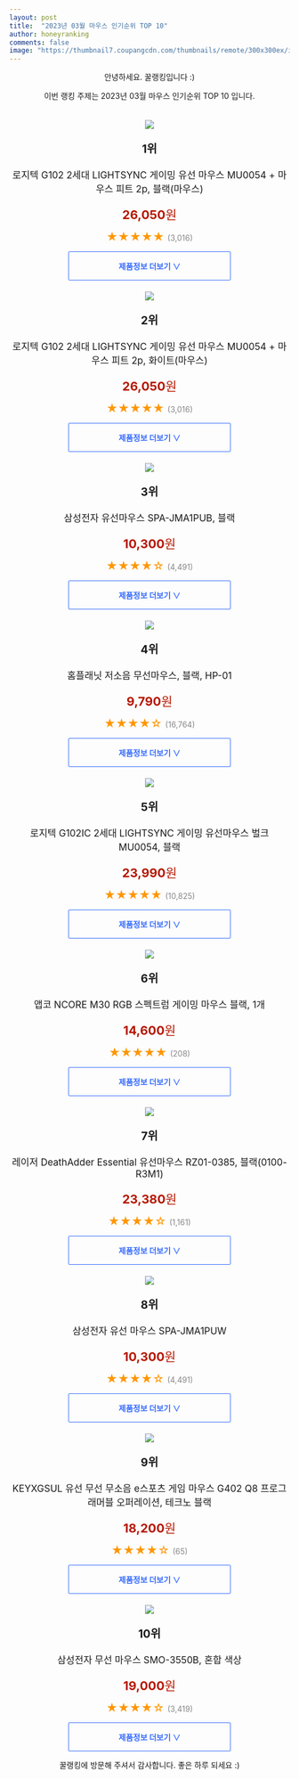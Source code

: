 ```yaml
---
layout: post
title:  "2023년 03월 마우스 인기순위 TOP 10"
author: honeyranking
comments: false
image: "https://thumbnail7.coupangcdn.com/thumbnails/remote/300x300ex/image/retail/images/1657677048249900-7a7b9cf9-d71c-4333-989b-0c673944d254.jpg"
---
```

<p style="text-align: center;">안녕하세요. 꿀랭킹입니다 :)</p>
<p style="text-align: center;">이번 랭킹 주제는 2023년 03월 마우스 인기순위 TOP 10 입니다.</p><center><img src="https://thumbnail7.coupangcdn.com/thumbnails/remote/300x300ex/image/retail/images/1657677048249900-7a7b9cf9-d71c-4333-989b-0c673944d254.jpg" style="margin-top:20px" /></center><p style="text-align: center; font-size: 20px"><b>1위</b></p><p style="text-align: center; font-size: 17px">로지텍 G102 2세대 LIGHTSYNC 게이밍 유선 마우스 MU0054 + 마우스 피트 2p, 블랙(마우스)</p><p style="text-align: center;"><span style="color: #b61800; font-size: 22px;"><b>26,050</b>원</span></p><p style="text-align: center;"><span style="color: #ff9600; font-size: 20px;">★★★★★ </span><span style="color: #878787;">(3,016)</span></p><center><a href="https://link.coupang.com/a/Q2E90"><div style="font-size: 14px; display: inline-block; padding: 15px 90px; color: #346aff; border-radius: 2px; border: 1px solid #346aff; cursor: pointer;"><b>제품정보 더보기 &or;</b></div></a></center><center><img src="https://thumbnail9.coupangcdn.com/thumbnails/remote/300x300ex/image/retail/images/2342469318173720-d1a54dc9-6280-4aa3-9f57-31b93aee4bde.jpg" style="margin-top:20px" /></center><p style="text-align: center; font-size: 20px"><b>2위</b></p><p style="text-align: center; font-size: 17px">로지텍 G102 2세대 LIGHTSYNC 게이밍 유선 마우스 MU0054 + 마우스 피트 2p, 화이트(마우스)</p><p style="text-align: center;"><span style="color: #b61800; font-size: 22px;"><b>26,050</b>원</span></p><p style="text-align: center;"><span style="color: #ff9600; font-size: 20px;">★★★★★ </span><span style="color: #878787;">(3,016)</span></p><center><a href="https://link.coupang.com/a/Q2E91"><div style="font-size: 14px; display: inline-block; padding: 15px 90px; color: #346aff; border-radius: 2px; border: 1px solid #346aff; cursor: pointer;"><b>제품정보 더보기 &or;</b></div></a></center><center><img src="https://thumbnail7.coupangcdn.com/thumbnails/remote/300x300ex/image/vendor_inventory/images/2018/01/05/10/8/02f752c9-d416-4592-b500-ffaf0a43ab04.jpg" style="margin-top:20px" /></center><p style="text-align: center; font-size: 20px"><b>3위</b></p><p style="text-align: center; font-size: 17px">삼성전자 유선마우스 SPA-JMA1PUB, 블랙</p><p style="text-align: center;"><span style="color: #b61800; font-size: 22px;"><b>10,300</b>원</span></p><p style="text-align: center;"><span style="color: #ff9600; font-size: 20px;">★★★★☆ </span><span style="color: #878787;">(4,491)</span></p><center><a href="https://link.coupang.com/a/Q2E93"><div style="font-size: 14px; display: inline-block; padding: 15px 90px; color: #346aff; border-radius: 2px; border: 1px solid #346aff; cursor: pointer;"><b>제품정보 더보기 &or;</b></div></a></center><center><img src="https://thumbnail7.coupangcdn.com/thumbnails/remote/300x300ex/image/retail/images/256139783543215-3693700b-f076-4244-a452-30029442de60.jpg" style="margin-top:20px" /></center><p style="text-align: center; font-size: 20px"><b>4위</b></p><p style="text-align: center; font-size: 17px">홈플래닛 저소음 무선마우스, 블랙, HP-01</p><p style="text-align: center;"><span style="color: #b61800; font-size: 22px;"><b>9,790</b>원</span></p><p style="text-align: center;"><span style="color: #ff9600; font-size: 20px;">★★★★☆ </span><span style="color: #878787;">(16,764)</span></p><center><a href="https://link.coupang.com/a/Q2E94"><div style="font-size: 14px; display: inline-block; padding: 15px 90px; color: #346aff; border-radius: 2px; border: 1px solid #346aff; cursor: pointer;"><b>제품정보 더보기 &or;</b></div></a></center><center><img src="https://thumbnail8.coupangcdn.com/thumbnails/remote/300x300ex/image/vendor_inventory/1203/08ec65753db6c7302da4454d799f27f03d2b9263c5c59ea0b37b359496c4.jpg" style="margin-top:20px" /></center><p style="text-align: center; font-size: 20px"><b>5위</b></p><p style="text-align: center; font-size: 17px">로지텍 G102IC 2세대 LIGHTSYNC 게이밍 유선마우스 벌크 MU0054, 블랙</p><p style="text-align: center;"><span style="color: #b61800; font-size: 22px;"><b>23,990</b>원</span></p><p style="text-align: center;"><span style="color: #ff9600; font-size: 20px;">★★★★★ </span><span style="color: #878787;">(10,825)</span></p><center><a href="https://link.coupang.com/a/Q2E95"><div style="font-size: 14px; display: inline-block; padding: 15px 90px; color: #346aff; border-radius: 2px; border: 1px solid #346aff; cursor: pointer;"><b>제품정보 더보기 &or;</b></div></a></center><center><img src="https://thumbnail6.coupangcdn.com/thumbnails/remote/300x300ex/image/vendor_inventory/e911/905a0a5d76c756f75101b95e587556227199f60952bb2a8916fe05e49511.jpg" style="margin-top:20px" /></center><p style="text-align: center; font-size: 20px"><b>6위</b></p><p style="text-align: center; font-size: 17px">앱코 NCORE M30 RGB 스펙트럼 게이밍 마우스 블랙, 1개</p><p style="text-align: center;"><span style="color: #b61800; font-size: 22px;"><b>14,600</b>원</span></p><p style="text-align: center;"><span style="color: #ff9600; font-size: 20px;">★★★★★ </span><span style="color: #878787;">(208)</span></p><center><a href="https://www.coupang.com/vp/products/6107770683?itemId=11491144188&q=%EB%A7%88%EC%9A%B0%EC%8A%A4&sourceType=search&searchId=c075762e2ed6495fa80bbdba9dc1f880"><div style="font-size: 14px; display: inline-block; padding: 15px 90px; color: #346aff; border-radius: 2px; border: 1px solid #346aff; cursor: pointer;"><b>제품정보 더보기 &or;</b></div></a></center><center><img src="https://thumbnail10.coupangcdn.com/thumbnails/remote/300x300ex/image/retail/images/109489501680176-09f896ab-5367-45c1-bb36-eac3d1185b28.jpg" style="margin-top:20px" /></center><p style="text-align: center; font-size: 20px"><b>7위</b></p><p style="text-align: center; font-size: 17px">레이저 DeathAdder Essential 유선마우스 RZ01-0385, 블랙(0100-R3M1)</p><p style="text-align: center;"><span style="color: #b61800; font-size: 22px;"><b>23,380</b>원</span></p><p style="text-align: center;"><span style="color: #ff9600; font-size: 20px;">★★★★☆ </span><span style="color: #878787;">(1,161)</span></p><center><a href="https://link.coupang.com/a/Q2E96"><div style="font-size: 14px; display: inline-block; padding: 15px 90px; color: #346aff; border-radius: 2px; border: 1px solid #346aff; cursor: pointer;"><b>제품정보 더보기 &or;</b></div></a></center><center><img src="https://thumbnail7.coupangcdn.com/thumbnails/remote/300x300ex/image/retail/images/2018/07/16/12/3/0df86a3c-0a9b-4ebd-ad43-d87bc71ec0e0.jpg" style="margin-top:20px" /></center><p style="text-align: center; font-size: 20px"><b>8위</b></p><p style="text-align: center; font-size: 17px">삼성전자 유선 마우스 SPA-JMA1PUW</p><p style="text-align: center;"><span style="color: #b61800; font-size: 22px;"><b>10,300</b>원</span></p><p style="text-align: center;"><span style="color: #ff9600; font-size: 20px;">★★★★☆ </span><span style="color: #878787;">(4,491)</span></p><center><a href="https://link.coupang.com/a/Q2E97"><div style="font-size: 14px; display: inline-block; padding: 15px 90px; color: #346aff; border-radius: 2px; border: 1px solid #346aff; cursor: pointer;"><b>제품정보 더보기 &or;</b></div></a></center><center><img src="https://thumbnail8.coupangcdn.com/thumbnails/remote/300x300ex/image/vendor_inventory/f4a0/171ac658128d1cbf2d24ed857ef5904350119fccd98c926534e534c94bb2.jpg" style="margin-top:20px" /></center><p style="text-align: center; font-size: 20px"><b>9위</b></p><p style="text-align: center; font-size: 17px">KEYXGSUL 유선 무선 무소음 e스포츠 게임 마우스 G402 Q8 프로그래머블 오퍼레이션, 테크노 블랙</p><p style="text-align: center;"><span style="color: #b61800; font-size: 22px;"><b>18,200</b>원</span></p><p style="text-align: center;"><span style="color: #ff9600; font-size: 20px;">★★★★☆ </span><span style="color: #878787;">(65)</span></p><center><a href="https://link.coupang.com/a/Q2E98"><div style="font-size: 14px; display: inline-block; padding: 15px 90px; color: #346aff; border-radius: 2px; border: 1px solid #346aff; cursor: pointer;"><b>제품정보 더보기 &or;</b></div></a></center><center><img src="https://thumbnail8.coupangcdn.com/thumbnails/remote/300x300ex/image/product/image/vendoritem/2016/07/20/3013425407/a57fff5b-aab7-4ee7-8aae-9f519585f28b.jpg" style="margin-top:20px" /></center><p style="text-align: center; font-size: 20px"><b>10위</b></p><p style="text-align: center; font-size: 17px">삼성전자 무선 마우스 SMO-3550B, 혼합 색상</p><p style="text-align: center;"><span style="color: #b61800; font-size: 22px;"><b>19,000</b>원</span></p><p style="text-align: center;"><span style="color: #ff9600; font-size: 20px;">★★★★☆ </span><span style="color: #878787;">(3,419)</span></p><center><a href="https://link.coupang.com/a/Q2E99"><div style="font-size: 14px; display: inline-block; padding: 15px 90px; color: #346aff; border-radius: 2px; border: 1px solid #346aff; cursor: pointer;"><b>제품정보 더보기 &or;</b></div></a></center><p style="text-align: center;">꿀랭킹에 방문해 주셔서 감사합니다. 좋은 하루 되세요 :)</p>